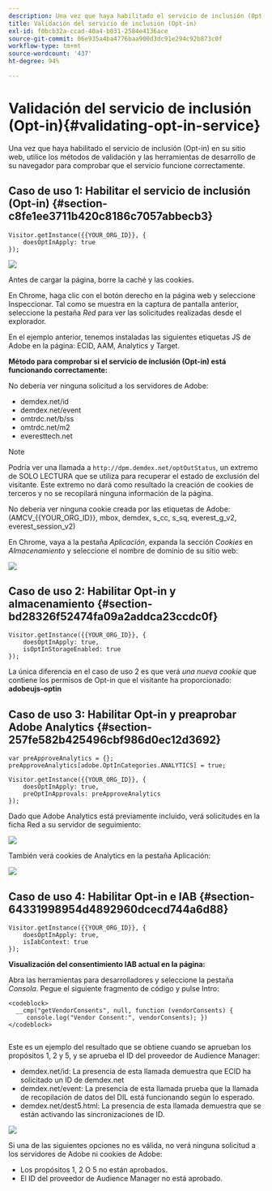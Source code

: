 ```yaml
---
description: Una vez que haya habilitado el servicio de inclusión (Opt-in) en su sitio web, utilice los métodos de validación y las herramientas de desarrollo de su navegador para comprobar que el servicio funcione correctamente.
title: Validación del servicio de inclusión (Opt-in)
exl-id: f0bcb32a-ccad-40a4-b031-2584e4136ace
source-git-commit: 06e935a4ba4776baa900d3dc91e294c92b873c0f
workflow-type: tm+mt
source-wordcount: '437'
ht-degree: 94%

---
```


# Validación del servicio de inclusión (Opt-in){#validating-opt-in-service}

Una vez que haya habilitado el servicio de inclusión (Opt-in) en su sitio web, utilice los métodos de validación y las herramientas de desarrollo de su navegador para comprobar que el servicio funcione correctamente.

## Caso de uso 1: Habilitar el servicio de inclusión (Opt-in)  {#section-c8fe1ee3711b420c8186c7057abbecb3}

```
Visitor.getInstance({{YOUR_ORG_ID}}, { 
    doesOptInApply: true 
});
```

![](assets/use_case_1_1.png)

Antes de cargar la página, borre la caché y las cookies.

En Chrome, haga clic con el botón derecho en la página web y seleccione Inspeccionar. Tal como se muestra en la captura de pantalla anterior, seleccione la pestaña *Red* para ver las solicitudes realizadas desde el explorador.

En el ejemplo anterior, tenemos instaladas las siguientes etiquetas JS de Adobe en la página: ECID, AAM, Analytics y Target.

**Método para comprobar si el servicio de inclusión (Opt-in) está funcionando correctamente:**

No debería ver ninguna solicitud a los servidores de Adobe:

* demdex.net/id
* demdex.net/event
* omtrdc.net/b/ss
* omtrdc.net/m2
* everesttech.net

>[!NOTE]
>
>Podría ver una llamada a `http://dpm.demdex.net/optOutStatus`, un extremo de SOLO LECTURA que se utiliza para recuperar el estado de exclusión del visitante. Este extremo no dará como resultado la creación de cookies de terceros y no se recopilará ninguna información de la página.

No debería ver ninguna cookie creada por las etiquetas de Adobe: (AMCV_{{YOUR_ORG_ID}}, mbox, demdex, s_cc, s_sq, everest_g_v2, everest_session_v2)

En Chrome, vaya a la pestaña *Aplicación*, expanda la sección *Cookies* en *Almacenamiento* y seleccione el nombre de dominio de su sitio web:

![](assets/use_case_1_2.png)

## Caso de uso 2: Habilitar Opt-in y almacenamiento {#section-bd28326f52474fa09a2addca23ccdc0f}

```
Visitor.getInstance({{YOUR_ORG_ID}}, { 
    doesOptInApply: true, 
    isOptInStorageEnabled: true 
});
```

La única diferencia en el caso de uso 2 es que verá *una nueva cookie* que contiene los permisos de Opt-in que el visitante ha proporcionado: **adobeujs-optin**

## Caso de uso 3: Habilitar Opt-in y preaprobar Adobe Analytics {#section-257fe582b425496cbf986d0ec12d3692}

```
var preApproveAnalytics = {}; 
preApproveAnalytics[adobe.OptInCategories.ANALYTICS] = true;

Visitor.getInstance({{YOUR_ORG_ID}}, { 
    doesOptInApply: true, 
    preOptInApprovals: preApproveAnalytics 
});
```

Dado que Adobe Analytics está previamente incluido, verá solicitudes en la ficha Red a su servidor de seguimiento:

![](assets/use_case_3_1.png)

También verá cookies de Analytics en la pestaña Aplicación:

![](assets/use_case_3_2.png)

## Caso de uso 4: Habilitar Opt-in e IAB {#section-64331998954d4892960dcecd744a6d88}

```
Visitor.getInstance({{YOUR_ORG_ID}}, { 
    doesOptInApply: true, 
    isIabContext: true 
});
```

**Visualización del consentimiento IAB actual en la página:**

Abra las herramientas para desarrolladores y seleccione la pestaña *Consola*. Pegue el siguiente fragmento de código y pulse Intro:

```
<codeblock>
  __cmp("getVendorConsents", null, function (vendorConsents) { 
     console.log("Vendor Consent:", vendorConsents); }) 
</codeblock>  
  
```

Este es un ejemplo del resultado que se obtiene cuando se aprueban los propósitos 1, 2 y 5, y se aprueba el ID del proveedor de Audience Manager:

* demdex.net/id: La presencia de esta llamada demuestra que ECID ha solicitado un ID de demdex.net
* demdex.net/event: La presencia de esta llamada prueba que la llamada de recopilación de datos del DIL está funcionando según lo esperado.
* demdex.net/dest5.html: La presencia de esta llamada demuestra que se están activando las sincronizaciones de ID.

![](assets/use_case_4_1.png)

Si una de las siguientes opciones no es válida, no verá ninguna solicitud a los servidores de Adobe ni cookies de Adobe:

* Los propósitos 1, 2 O 5 no están aprobados.
* El ID del proveedor de Audience Manager no está aprobado.
